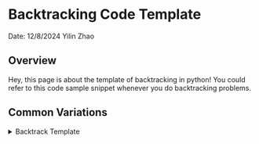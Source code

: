 # Backtracking Code Template
Date: 12/8/2024
Yilin Zhao

## Overview
Hey, this page is about the template of backtracking in python! You could refer to this code sample snippet whenever you do backtracking problems.

## Common Variations

<details>
<summary>Backtrack Template</summary>

### Explanation

```python
def backtrack(candidates, path, result):
    # Base case - when we've found a valid solution
    if is_solution(path):
        result.append(path[:])  # Make a copy of current path
        return
    
    # Try each possible candidate
    for i in range(len(candidates)):
        # Skip invalid choices (pruning)
        if not is_valid(candidates[i], path):
            continue
            
        # Make a choice
        path.append(candidates[i])
        
        # Recursively try to find solutions with this choice
        backtrack(candidates, path, result)
        
        # Undo the choice (backtrack)
        path.pop()

# Usage
def solve_problem(candidates):
    result = []
    backtrack(candidates, [], result)
    return result
```

**Notes**
Yet to be implemented.

</details>

